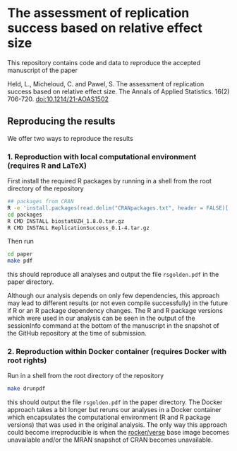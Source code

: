 # The assessment of replication success based on relative effect size

This repository contains code and data to reproduce the accepted manuscript of
the paper

Held, L., Micheloud, C. and Pawel, S. The assessment of replication success
based on relative effect size. The Annals of Applied Statistics. 16(2) 706-720.
[doi:10.1214/21-AOAS1502](https://doi.org/10.1214/21-AOAS1502)

## Reproducing the results

We offer two ways to reproduce the results

### 1. Reproduction with local computational environment (requires R and LaTeX)

First install the required R packages by running in a shell from the root
directory of the repository

``` sh
## packages from CRAN
R -e 'install.packages(read.delim("CRANpackages.txt", header = FALSE)[,1])'
cd packages
R CMD INSTALL biostatUZH_1.8.0.tar.gz
R CMD INSTALL ReplicationSuccess_0.1-4.tar.gz 
```

Then run

``` sh
cd paper
make pdf
```

this should reproduce all analyses and output the file `rsgolden.pdf` in the
paper directory.

Although our analysis depends on only few dependencies, this approach may lead
to different results (or not even compile successfully) in the future if R or an
R package dependency changes. The R and R package versions which were used in
our analysis can be seen in the output of the sessionInfo command at the bottom
of the manuscript in the snapshot of the GitHub repository at the time of
submission.

### 2. Reproduction within Docker container (requires Docker with root rights)

Run in a shell from the root directory of the repository

``` sh
make drunpdf
```

this should output the file `rsgolden.pdf` in the paper directory. The Docker
approach takes a bit longer but reruns our analyses in a Docker container which
encapsulates the computational environment (R and R package versions) that was
used in the original analysis. The only way this approach could become
irreproducible is when the [rocker/verse](https://hub.docker.com/r/rocker/verse)
base image becomes unavailable and/or the MRAN snapshot of CRAN becomes
unavailable.

